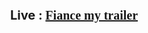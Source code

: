 <!DOCTYPE html>
<html lang="en">
<head>
    <link href="https://fonts.googleapis.com/css2?family=Cookie&display=swap" rel="stylesheet">
</head>
<body>
    <h3 style="text-align: center; font-size: 20px;"> Live : <a href="https://sabujhasansarker.github.io/Fiance-my-trailer/" target="_blank"  style="font-family: 'Cookie', cursive;">Fiance my trailer</h1></a>
</body>
</html>
